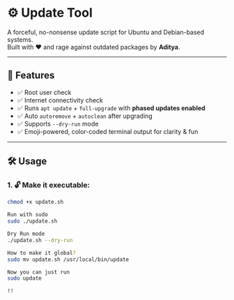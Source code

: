 # ⚙️ Update Tool

A forceful, no-nonsense update script for Ubuntu and Debian-based systems.  
Built with ❤️ and rage against outdated packages by **Aditya**.

---

## 🚀 Features

- ✅ Root user check
- ✅ Internet connectivity check
- ✅ Runs `apt update` + `full-upgrade` with **phased updates enabled**
- ✅ Auto `autoremove` + `autoclean` after upgrading
- ✅ Supports `--dry-run` mode
- ✅ Emoji-powered, color-coded terminal output for clarity & fun

---

## 🛠 Usage

### 1. 🔓 Make it executable:
```bash
chmod +x update.sh

Run with sudo
sudo ./update.sh

Dry Run mode
./update.sh --dry-run

How to make it global?
sudo mv update.sh /usr/local/bin/update

Now you can just run
sudo update

!!
